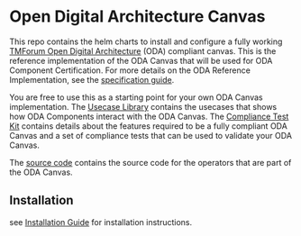 # Open Digital Architecture Canvas

This repo contains the helm charts to install and configure a fully working [TMForum Open Digital Architecture](https://www.tmforum.org/collaboration/open-digital-architecture-oda-project/) (ODA) compliant canvas. This is the reference implementation of the ODA Canvas that will be used for ODA Component Certification. For more details on the ODA Reference Implementation, see the [specification guide](Specification.md).


You are free to use this as a starting point for your own ODA Canvas implementation. The [Usecase Library](usecase-library/README.md) contains the usecases that shows how ODA Components interact with the ODA Canvas. The [Compliance Test Kit](compliance-test-kit/README.md) contains details about the features required to be a fully compliant ODA Canvas and a set of compliance tests that can be used to validate your ODA Canvas.

The [source code](source/README.md) contains the source code for the operators that are part of the ODA Canvas.

## Installation

see [Installation Guide](installation/README.md) for installation instructions.




